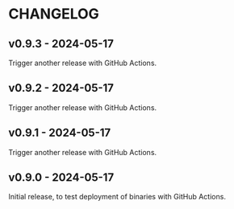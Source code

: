 # CHANGELOG

## v0.9.3 - 2024-05-17

Trigger another release with GitHub Actions.

## v0.9.2 - 2024-05-17

Trigger another release with GitHub Actions.

## v0.9.1 - 2024-05-17

Trigger another release with GitHub Actions.

## v0.9.0 - 2024-05-17

Initial release, to test deployment of binaries with GitHub Actions.
